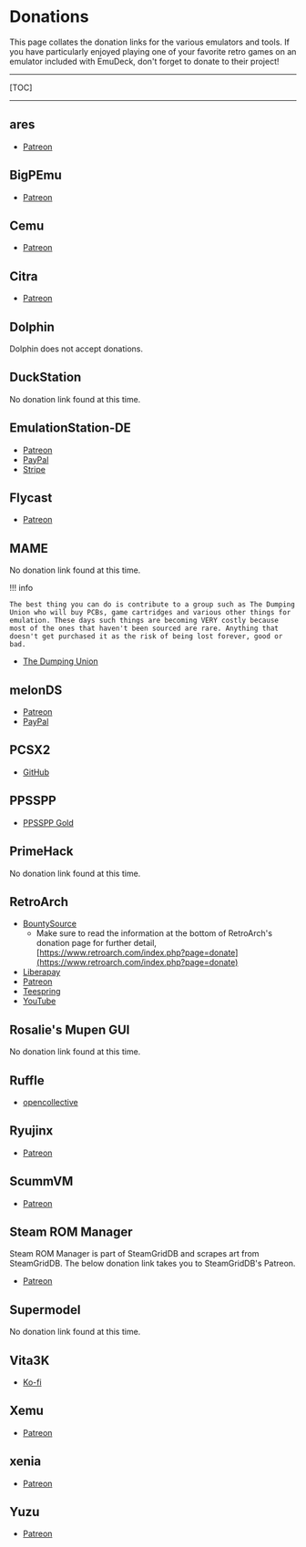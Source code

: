 # Donations

This page collates the donation links for the various emulators and tools. If you have particularly enjoyed playing one of your favorite retro games on an emulator included with EmuDeck, don't forget to donate to their project!

***

[TOC]

***

## ares

* [Patreon](https://www.patreon.com/LukeUsher)

## BigPEmu

* [Patreon](https://www.patreon.com/richwhitehouse)

## Cemu

* [Patreon](https://www.patreon.com/cemu)

## Citra

* [Patreon](https://www.patreon.com/citraemu)

## Dolphin

Dolphin does not accept donations. 

## DuckStation

No donation link found at this time. 

## EmulationStation-DE

* [Patreon](https://www.patreon.com/es_de)
* [PayPal](https://www.paypal.com/donate?token=iZPXTHDvZTqFYXRx5E2rtfPUpkS0OUoOssz2HqleeUsv2pSlG4k5IDYmj2SAlWiZ5Xi-MMqyfMwvT3Kq)
* [Stripe](https://donate.stripe.com/bIYcOubPU8Ix2ic7st)

## Flycast

* [Patreon](https://www.paypal.com/paypalme/FlycastEmu)

## MAME

No donation link found at this time. 

!!! info

    The best thing you can do is contribute to a group such as The Dumping Union who will buy PCBs, game cartridges and various other things for emulation. These days such things are becoming VERY costly because most of the ones that haven't been sourced are rare. Anything that doesn't get purchased it as the risk of being lost forever, good or bad.

* [The Dumping Union](https://arcade.vastheman.com/dunion/)

## melonDS

* [Patreon](https://www.patreon.com/Arisotura)
* [PayPal](https://www.paypal.com/paypalme/Arisotura)

## PCSX2

* [GitHub](https://github.com/sponsors/PCSX2)

## PPSSPP

* [PPSSPP Gold](https://www.ppsspp.org/buygold)

## PrimeHack

No donation link found at this time. 

## RetroArch

* [BountySource](https://salt.bountysource.com/checkout/amount?team=libretro)
    * Make sure to read the information at the bottom of RetroArch's donation page for further detail, [https://www.retroarch.com/index.php?page=donate](https://www.retroarch.com/index.php?page=donate)
* [Liberapay](https://liberapay.com/Libretro/donate)
* [Patreon](https://www.patreon.com/libretro)
* [Teespring](https://teespring.com/stores/retroarch)
* [YouTube](https://www.youtube.com/channel/UCjAimkVp-G_o6HK5MXujk9A/join)

## Rosalie's Mupen GUI

No donation link found at this time.

## Ruffle

* [opencollective](https://opencollective.com/ruffle)

## Ryujinx

* [Patreon](https://www.patreon.com/ryujinx)

## ScummVM

* [Patreon](https://www.scummvm.org/donate-with-paypal)

## Steam ROM Manager

Steam ROM Manager is part of SteamGridDB and scrapes art from SteamGridDB. The below donation link takes you to SteamGridDB's Patreon.

* [Patreon](https://www.patreon.com/steamgriddb)

## Supermodel

No donation link found at this time. 

## Vita3K

* [Ko-fi](https://ko-fi.com/vita3k/tiers)

## Xemu

* [Patreon](https://www.patreon.com/mborgerson)

## xenia

* [Patreon](https://www.patreon.com/xenia_project)

## Yuzu

* [Patreon](https://www.patreon.com/yuzuteam)